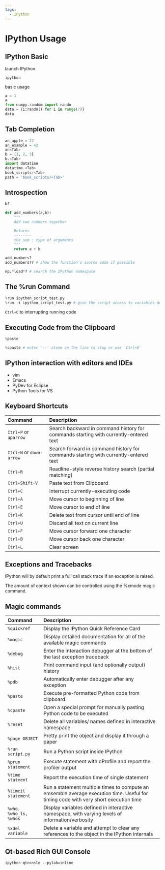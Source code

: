 ```yaml
---
tags:
  - IPython
---
```


# IPython Usage

## IPython Basic

launch IPython

~~~ shell
ipython
~~~

basic usage

~~~ python
a = 1
a
from numpy.random import randn
data = {i:randn() for i in range(7)}
data
~~~

## Tab Completion

~~~ python
an_apple = 27
an_example = 42
an<Tab>
b = [1, 2, 3]
b.<Tab>
import datatime
datatime.<Tab>
book_scripts/<Tab>
path = 'book_scripts/<Tab>'
~~~

## Introspection

~~~python
b?

def add_numbers(a,b):
    """
    Add two numbers together

    Returns
    --------
    the sum : type of arguments
    """
    return a + b

add_numbers?
add_numbers?? # show the function's source code if possible

np.*load*? # search the IPython namespace
~~~

## The %run Command

~~~python
%run ipython_script_test.py
%run -i ipython_script_test.py # give the script access to variables defined in the IPython namespace.
~~~

`Ctrl+C` to interrupting running code

## Executing Code from the Clipboard

~~~python
%paste

%cpaste # enter '--' alone on the line to stop or use `Ctrl+D`
~~~

## IPython interaction with editors and IDEs

* vim
* Emacs
* PyDev for Eclipse
* Python Tools for VS

## Keyboard Shortcuts

|Command|Description|
|:------|:----------|
|`Ctrl+P` or `uparrow`|Search backward in command history for commands starting with currently-entered text|
|`Ctrl+N` or `down-arrow`|Search forward in command history for commands starting with currently-entered text|
|`Ctrl+R`|Readline-style reverse history search (partial matching)
|`Ctrl+Shift-V`| Paste text from Clipboard|
|`Ctrl+C`|Interrupt currently-executing code|
|`Ctrl+A`|Move cursor to beginning of line|
|`Ctrl+E`|Move cursor to end of line|
|`Ctrl+K`|Delete text from cursor until end of line|
|`Ctrl+U`|Discard all text on current line|
|`Ctrl+F`|Move cursor forward one character|
|`Ctrl+B`|Move cursor back one character|
|`Ctrl+L`|Clear screen|

## Exceptions and Tracebacks

IPython will by default print a full call stack trace if an exception is raised.

The amount of context shown can be controlled using the %xmode magic command.

## Magic commands

|Command|Description|
|:------|:-----|
|`%quickref`|Display the IPython Quick Reference Card|
|`%magic`| Display detailed documentation for all of the available magic commands|
|`%debug`|Enter the interaction debugger at the bottom of the last exception traceback|
|`%hist`|Print command input (and optionally output) history|
|`%pdb`|Automatically enter debugger after any exception|
|`%paste`|Execute pre-formatted Python code from clipboard|
|`%cpaste`|Open a special prompt for manually pasting Python code to be executed|
|`%reset`|Delete all variables/ names defined in interactive namespace|
|`%page OBJECT`| Pretty print the object and display it through a paper|
|`%run script.py`| Run a Python script inside IPython|
|`%prun statement`|Execute statement with cProfile and report the profiler output|
|`%time statment`|Report the execution time of single statement|
|`%timeit statement`|Run a statement multiple times to compute an emsemble average execution time. Useful for timing code with very short execution time|
|`%who, %who_ls, %whos`|Display variables defined in interactive namespace, with varying levels of information/verbosity|
|`%xdel variable`|Delete a variable and attempt to clear any references to the object in the IPython internals|

## Qt-based Rich GUI Console

~~~ shell
ipython qtconsle --pylab=inline
~~~
